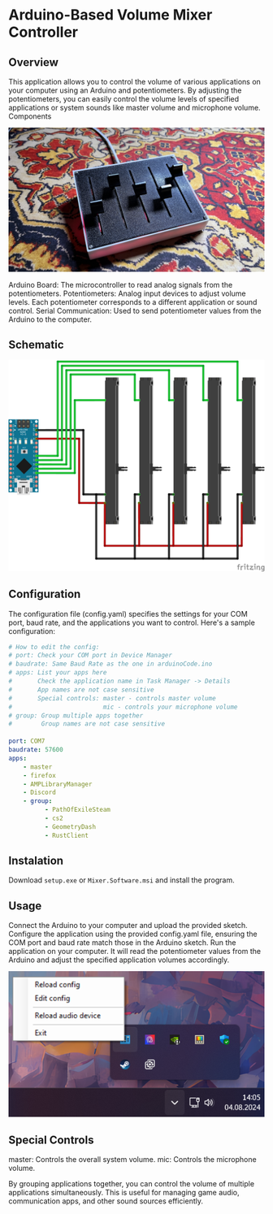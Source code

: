 # Arduino-Based Volume Mixer Controller

## Overview

This application allows you to control the volume of various applications on your computer using an Arduino and potentiometers. By adjusting the potentiometers, you can easily control the volume levels of specified applications or system sounds like master volume and microphone volume.
Components

![Mixer Photo](Media/Mixer.jpg)

Arduino Board: The microcontroller to read analog signals from the potentiometers.
Potentiometers: Analog input devices to adjust volume levels. Each potentiometer corresponds to a different application or sound control.
Serial Communication: Used to send potentiometer values from the Arduino to the computer.

## Schematic

![Schematic img](Media/Schematic.png)

## Configuration

The configuration file (config.yaml) specifies the settings for your COM port, baud rate, and the applications you want to control. Here's a sample configuration:

```yaml
# How to edit the config:
# port: Check your COM port in Device Manager
# baudrate: Same Baud Rate as the one in arduinoCode.ino
# apps: List your apps here
#       Check the application name in Task Manager -> Details
#       App names are not case sensitive
#       Special controls: master - controls master volume
#                         mic - controls your microphone volume
# group: Group multiple apps together
#        Group names are not case sensitive

port: COM7
baudrate: 57600
apps:
    - master
    - firefox
    - AMPLibraryManager
    - Discord
    - group:
          - PathOfExileSteam
          - cs2
          - GeometryDash
          - RustClient
```
## Instalation

Download `setup.exe` or `Mixer.Software.msi` and install the program.

## Usage

Connect the Arduino to your computer and upload the provided sketch.
Configure the application using the provided config.yaml file, ensuring the COM port and baud rate match those in the Arduino sketch.
Run the application on your computer. It will read the potentiometer values from the Arduino and adjust the specified application volumes accordingly.

![Options img](Media/Options.png)

## Special Controls

master: Controls the overall system volume.
mic: Controls the microphone volume.

By grouping applications together, you can control the volume of multiple applications simultaneously. This is useful for managing game audio, communication apps, and other sound sources efficiently.